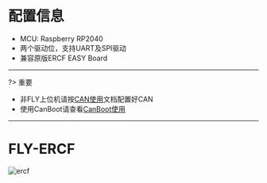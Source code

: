 # 配置信息

* MCU: Raspberry RP2040
* 两个驱动位，支持UART及SPI驱动
* 兼容原版ERCF EASY Board

----

?> 重要

* 非FLY上位机请按[CAN使用](/advanced/can_rpi.md)文档配置好CAN
* 使用CanBoot请查看[CanBoot使用](/advanced/canboot.md)

----

# FLY-ERCF

![ercf](../../images/boards/fly_ercf/ercf.png ":no-zooom")

